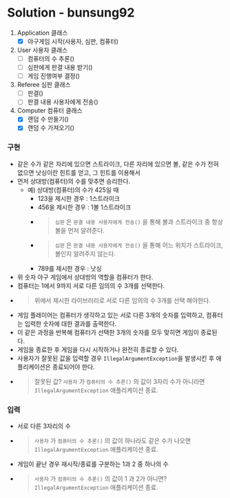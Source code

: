 # Solution - bunsung92

1. Application 클래스
    - [x] 야구게임 시작(사용자, 심판, 컴퓨터)
2. User 사용자 클래스
    - [ ] 컴퓨터의 수 추론()
    - [ ] 심판에게 판결 내용 받기()
    - [ ] 게임 진행여부 결정()
3. Referee 심판 클래스
    - [ ] 판결()
    - [ ] 판결 내용 사용자에게 전송()
4. Computer 컴퓨터 클래스
    - [x] 랜덤 수 만들기()
    - [x] 랜덤 수 가져오기()
### 구현

- 같은 수가 같은 자리에 있으면 스트라이크, 다른 자리에 있으면 볼, 같은 수가 전혀 없으면 낫싱이란 힌트를 얻고, 그 힌트를 이용해서
- 먼저 상대방(컴퓨터)의 수를 맞추면 승리한다.
    - 예) 상대방(컴퓨터)의 수가 425일 때
        - 123을 제시한 경우 : 1스트라이크
        - 456을 제시한 경우 : 1볼 1스트라이크
        - > `심판` 은 `판결 내용 사용자에게 전송()` 을 통해 볼과 스트라이크 중 항상 볼을 먼저 알려준다.
        - > `심판` 은 `판결 내용 사용자에게 전송()` 을 통해 어느 위치가 스트라이크, 볼인지 알려주지 않는다.
        - 789를 제시한 경우 : 낫싱
- 위 숫자 야구 게임에서 상대방의 역할을 컴퓨터가 한다.
- 컴퓨터는 1에서 9까지 서로 다른 임의의 수 3개를 선택한다.
- > 위에서 제시한 라이브러리로 서로 다른 임의의 수 3개를 선택 해야한다.
- 게임 플레이어는 컴퓨터가 생각하고 있는 서로 다른 3개의 숫자를 입력하고, 컴퓨터는 입력한 숫자에 대한 결과를 출력한다.
- 이 같은 과정을 반복해 컴퓨터가 선택한 3개의 숫자를 모두 맞히면 게임이 종료된다.
- 게임을 종료한 후 게임을 다시 시작하거나 완전히 종료할 수 있다.
- 사용자가 잘못된 값을 입력할 경우 `IllegalArgumentException`을 발생시킨 후 애플리케이션은 종료되어야 한다.
- > 잘못된 값?
  > `사용자` 가 `컴퓨터의 수 추론()` 의 값이 3자리 수가 아니라면 `IllegalArgumentException` 애플리케이션 종료.

### 입력

- 서로 다른 3자리의 수
- > `사용자` 가 `컴퓨터의 수 추론()` 의 값이 하나라도 같은 수가 나오면 `IllegalArgumentException` 애플리케이션 종료.
- 게임이 끝난 경우 재시작/종료를 구분하는 1과 2 중 하나의 수
- > `사용자` 가 `컴퓨터의 수 추론()` 의 값이 1 과 2가 아니면? `IllegalArgumentException` 애플리케이션 종료.